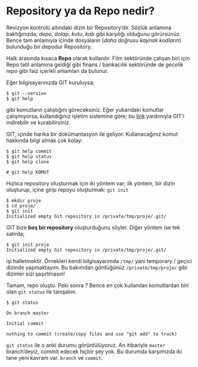# Repository ya da Repo nedir?

Revizyon kontrolü altındaki dizin bir Repository’dir. Sözlük anlamına
baktığınızda; *depo*, *dolap*, *kutu*, *kab* gibi karşılığı olduğunu
görürsünüz. Bence tam anlamıyla içinde dosyaların (*daha doğrusu kaynak
kodların*) bulunduğu bir depodur Repository.

Halk arasında kısaca **Repo** olarak kullanılır. Film sektöründe çalışan biri
için Repo tatil anlamına geldiği gibi finans / bankacılık sektöründe de
*gecelik repo* gibi faiz içerikli anlamları da bulunur.

Eğer bilgisayarınızda GIT kuruluysa;

    $ git --version
    $ git help

gibi komutların çalıştığını göreceksiniz. Eğer yukarıdaki komutlar
çalışmıyorsa, kullandığınız işletim sistemine göre; bu [link][1] yardımıyla
GIT’i indirebilir ve kurabilirsiniz.

GIT, içinde harika bir dokümantasyon ile geliyor. Kullanacağınız komut
hakkında bilgi almak çok kolay:

    $ git help commit
    $ git help status
    $ git help clone
    
    # git help KOMUT


Hızlıca repository oluşturmak için iki yöntem var; ilk yöntem, bir dizin
oluşturup, içine girip repoyu oluşturmak: `git init`

    $ mkdir proje
    $ cd proje/
    $ git init
    Initialized empty Git repository in /private/tmp/proje/.git/

GIT bize **boş bir repository** oluşturduğunu söyler. Diğer yöntem ise tek
satırda;

    $ git init proje
    Initialized empty Git repository in /private/tmp/proje/.git/

işi halletmektir. Örnekleri kendi bilgisayarımda `/tmp/` yani temporary /
geçici dizinde yapmaktayım. Bu bakımdan gördüğünüz `/private/tmp/proje/` gibi
dizinler sizi şaşırtmasın!

Tamam, repo oluştu. Peki sonra ? Bence en çok kullanılan komutlardan biri olan
`git status` ile tanışalım.

    $ git status
    
    On branch master
    
    Initial commit
    
    nothing to commit (create/copy files and use "git add" to track)

`git status` ile o anki durumu görüntülüyoruz. An itibariyle `master`
branch’deyiz, commit edecek hiçbir şey yok. Bu durumda karşımızda iki tane
yeni kavram var. `branch` ve `commit`.

[1]: https://git-scm.com/